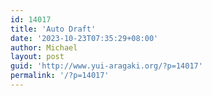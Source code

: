 ```yaml
---
id: 14017
title: 'Auto Draft'
date: '2023-10-23T07:35:29+08:00'
author: Michael
layout: post
guid: 'http://www.yui-aragaki.org/?p=14017'
permalink: '/?p=14017'
---
```


